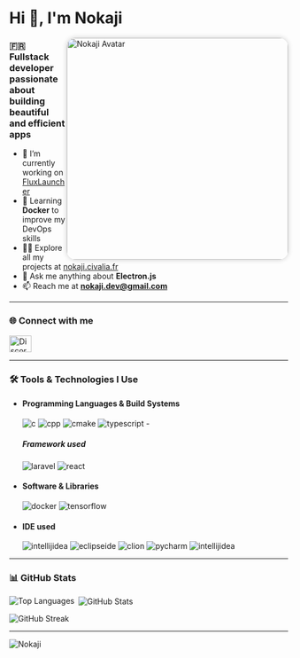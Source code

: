 <!-- Template Readme Inspired from https://github.com/Chaika9/Chaika9/blob/main/README.md -->

<div align="left">
  <h1>Hi 👋, I'm Nokaji</h1>
  <img align="right" src="https://nokaji.civalia.fr/ressources/img/new_nokaji.png" alt="Nokaji Avatar" height="400" style="border-radius: 16px; box-shadow: 0 0 10px rgba(0,0,0,0.2);">

  <h3>🇫🇷 Fullstack developer passionate about building beautiful and efficient apps</h3>

  - 🔭 I’m currently working on [FluxLauncher](https://discord.com/invite/X728dTsDj2)  
  - 🌱 Learning **Docker** to improve my DevOps skills  
  - 👨‍💻 Explore all my projects at [nokaji.civalia.fr](https://nokaji.civalia.fr)  
  - 💬 Ask me anything about **Electron.js**  
  - 📫 Reach me at **nokaji.dev@gmail.com**  
</div>

---

### 🌐 Connect with me

<a href="https://discord.com/invite/X728dTsDj2" target="_blank">
  <img src="https://raw.githubusercontent.com/rahuldkjain/github-profile-readme-generator/master/src/images/icons/Social/discord.svg" alt="Discord" height="30" width="40" />
</a>

---

### 🛠️ Tools & Technologies I Use
- <h4> Programming  Languages & Build Systems </h4>
    <img src="https://img.shields.io/badge/C-00599C?logo=c&style=for-the-badge&logoColor=white" alt="c"/>
    <img src="https://img.shields.io/badge/C%2B%2B-00599C?logo=cplusplus&style=for-the-badge&logoColor=white" alt="cpp"/>
    <img src="https://img.shields.io/badge/cmake-064F8C?logo=cmake&style=for-the-badge&logoColor=white" alt="cmake"/>
    <img src="https://img.shields.io/badge/typescript-3178C6?logo=typescript&style=for-the-badge&logoColor=white" alt="typescript"/>
    - <h5> Framework used</h5>
        <img src="https://img.shields.io/badge/laravel-FF2D20?logo=laravel&style=for-the-badge&logoColor=white" alt="laravel"/>
        <img src="https://img.shields.io/badge/react-61DAFB?logo=react&style=for-the-badge&logoColor=white" alt="react"/>
- <h4> Software & Libraries </h4>
    <img src="https://img.shields.io/badge/docker-2496ED?logo=docker&style=for-the-badge&logoColor=white" alt="docker"/>
    <img src="https://img.shields.io/badge/tensorflow-FF6F00?logo=tensorflow&style=for-the-badge&logoColor=white" alt="tensorflow"/>

- <h4> IDE used </h4>
    <img src="https://img.shields.io/badge/intellij idea-000000?logo=intellijidea&style=for-the-badge" alt="intellijidea"/>
    <img src="https://img.shields.io/badge/eclipse ide-000000?logo=eclipseide&style=for-the-badge" alt="eclipseide"/>
    <img src="https://img.shields.io/badge/clion-000000?logo=clion&style=for-the-badge" alt="clion"/>
    <img src="https://img.shields.io/badge/pycharm-000000?logo=pycharm&style=for-the-badge" alt="pycharm"/>
    <img src="https://img.shields.io/badge/intellijidea-000000?logo=intellijidea&style=for-the-badge&logoColor=white" alt="intellijidea"/>    
---

### 📊 GitHub Stats

<p>
  <img align="left" src="https://github-readme-stats.vercel.app/api/top-langs?username=nokaji&show_icons=true&locale=en&layout=compact" alt="Top Languages" />
</p>

<p>&nbsp;<img align="center" src="https://github-readme-stats.vercel.app/api?username=nokaji&show_icons=true&locale=en" alt="GitHub Stats" /></p>

<p><img align="center" src="https://github-readme-streak-stats.herokuapp.com/?user=nokaji" alt="GitHub Streak" /></p>

---

![Nokaji](https://count.getloli.com/get/@Nokaji?theme=booru-vp)
